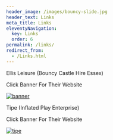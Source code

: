 ```yaml
---
header_image: /images/bouncy-slide.jpg
header_text: Links
meta_title: Links
eleventyNavigation:
  key: Links
  order: 6
permalink: /links/
redirect_from:
  - /Links.html
---
```


Ellis Leisure (Bouncy Castle Hire Essex)

Click Banner For Their Website

[![banner](/images/ellis-leisure-banner.jpg)](http://www.ellisleisure.co.uk/)

Tipe (Inflated Play Enterprise)

Click Banner For Their Website

[![tipe](/images/tipe-logo.png)](http://www.tipe.co.uk/)

